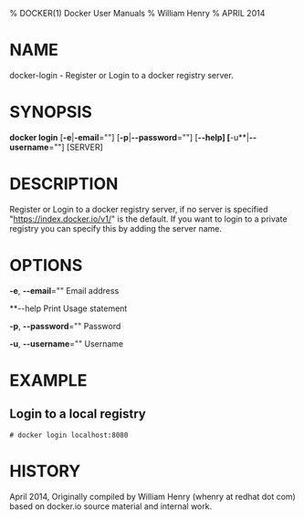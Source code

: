 % DOCKER(1) Docker User Manuals
% William Henry
% APRIL 2014
# NAME
docker-login - Register or Login to a docker registry server.

# SYNOPSIS
**docker login** [**-e**|**-email**=""] [**-p**|**--password**=""]
[**--help] [**-u**|**--username**=""] [SERVER]

# DESCRIPTION
Register or Login to a docker registry server, if no server is
specified "https://index.docker.io/v1/" is the default. If you want to
login to a private registry you can specify this by adding the server name.

# OPTIONS
**-e**, **--email**=""
   Email address

**--help  Print Usage statement

**-p**, **--password**=""
   Password

**-u**, **--username**=""
   Username

# EXAMPLE

## Login to a local registry

    # docker login localhost:8080

# HISTORY
April 2014, Originally compiled by William Henry (whenry at redhat dot com)
based on docker.io source material and internal work.

